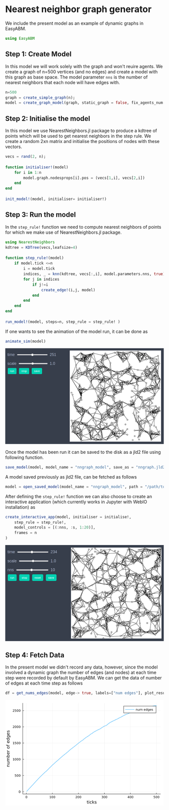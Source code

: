 
# Nearest neighbor graph generator

We include the present model as an example of dynamic graphs in EasyABM.

```julia
using EasyABM
```

## Step 1: Create Model

In this model we will work solely with the graph and won't reuire agents. We create a graph of n=500 vertices (and no edges) and create a model with this graph as base space. The model parameter `nns` is the number of nearest neighbors that each node will have edges with. 

```julia
n=500
graph = create_simple_graph(n);  
model = create_graph_model(graph, static_graph = false, fix_agents_num = true, nns=10)
```

## Step 2: Initialise the model

In this model we use NearestNeighbors.jl package to produce a kdtree of points which will be used to get nearest neighbors in the step rule. We create a random 2xn matrix and initialise the positions of nodes with these vectors. 

```julia
vecs = rand(2, n);

function initialiser!(model)
    for i in 1:n
        model.graph.nodesprops[i].pos = (vecs[1,i], vecs[2,i])
    end
end

init_model!(model, initialiser= initialiser!)
```

## Step 3: Run the model

In the `step_rule!` function we need to compute nearest neighbors of points for which we make use of NearestNeighbors.jl package.


```julia
using NearestNeighbors
kdtree = KDTree(vecs,leafsize=4)

function step_rule!(model)
    if model.tick <=n
        i = model.tick
        indices, _ = knn(kdtree, vecs[:,i], model.parameters.nns, true)
        for j in indices
            if j!=i
                create_edge!(i,j, model)
            end
        end
    end  
end

run_model!(model, steps=n, step_rule = step_rule! )
```

If one wants to see the animation of the model run, it can be done as 

```julia
animate_sim(model)
```

![png](assets/NNG/NNGAnim1.png)


Once the model has been run it can be saved to the disk as a jld2 file using following function.

```julia
save_model(model, model_name = "nngraph_model", save_as = "nngraph.jld2", folder = "/path/to/folder/")
```

A model saved previously as jld2 file, can be fetched as follows 

```julia
model = open_saved_model(model_name = "nngraph_model", path = "/path/to/folder/nngraph.jld2")
```

After defining the `step_rule!` function we can also choose to create an interactive application (which currently works in Jupyter with WebIO installation) as 

```julia
create_interactive_app(model, initialiser = initialise!,
    step_rule = step_rule!,
    model_controls = [(:nns, :s, 1:20)],
    frames = n
)
```

![png](assets/NNG/NNGIntApp.png)




## Step 4: Fetch Data 

In the present model we didn't record any data, however, since the model involved a dynamic graph the number of edges (and nodes) at each time step were recorded by default by EasyABM. We can get the data of number of edges at each time step as follows

```julia
df = get_nums_edges(model, edge-> true, labels=["num edges"], plot_result = true)
```

![png](assets/NNG/NNGPlot1.png)




